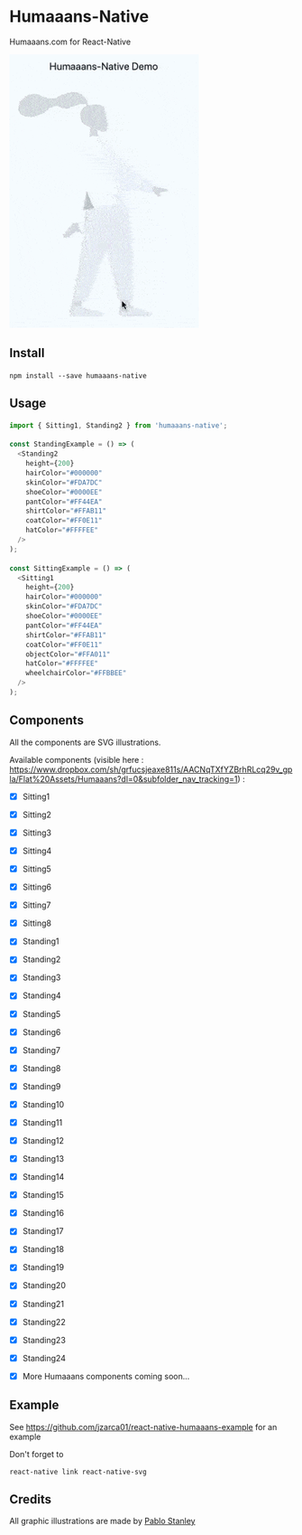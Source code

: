 # Humaaans-Native

Humaaans.com for React-Native

![Humaaans Native Demo](https://github.com/jzarca01/humaaans-native/blob/master/humaaans-native.gif)

## Install

`npm install --save humaaans-native`

## Usage

```javascript
import { Sitting1, Standing2 } from 'humaaans-native';

const StandingExample = () => (
  <Standing2
    height={200}
    hairColor="#000000"
    skinColor="#FDA7DC"
    shoeColor="#0000EE"
    pantColor="#FF44EA"
    shirtColor="#FFAB11"
    coatColor="#FF0E11"
    hatColor="#FFFFEE"
  />
);

const SittingExample = () => (
  <Sitting1
    height={200}
    hairColor="#000000"
    skinColor="#FDA7DC"
    shoeColor="#0000EE"
    pantColor="#FF44EA"
    shirtColor="#FFAB11"
    coatColor="#FF0E11"
    objectColor="#FFA011"
    hatColor="#FFFFEE"
    wheelchairColor="#FFBBEE"
  />
);
```

## Components

All the components are SVG illustrations.

Available components (visible here : https://www.dropbox.com/sh/grfucsjeaxe811s/AACNqTXfYZBrhRLcq29v_gpla/Flat%20Assets/Humaaans?dl=0&subfolder_nav_tracking=1) :

- [x] Sitting1
- [x] Sitting2
- [x] Sitting3
- [x] Sitting4
- [x] Sitting5
- [x] Sitting6
- [x] Sitting7
- [x] Sitting8

- [x] Standing1
- [x] Standing2
- [x] Standing3
- [x] Standing4
- [x] Standing5
- [x] Standing6
- [x] Standing7
- [x] Standing8
- [x] Standing9
- [x] Standing10
- [x] Standing11
- [x] Standing12
- [x] Standing13
- [x] Standing14
- [x] Standing15
- [x] Standing16
- [x] Standing17
- [x] Standing18
- [x] Standing19
- [x] Standing20
- [x] Standing21
- [x] Standing22
- [x] Standing23
- [x] Standing24

- [x] More Humaaans components coming soon...

## Example

See https://github.com/jzarca01/react-native-humaaans-example for an example

Don't forget to

```shell
react-native link react-native-svg
```

## Credits

All graphic illustrations are made by [Pablo Stanley](https://twitter.com/pablostanley)
